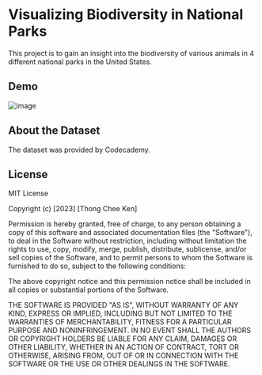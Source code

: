 # Visualizing Biodiversity in National Parks
This project is to gain an insight into the biodiversity of various animals in 4 different national parks in the United States. 

## Demo

![image](https://github.com/LouisThong15/Data-Analysis-Projects/assets/134668971/282c94fb-8566-4a9d-9f94-d517227d9840)



## About the Dataset
The dataset was provided by Codecademy.

## License
MIT License

Copyright (c) [2023] [Thong Chee Ken]

Permission is hereby granted, free of charge, to any person obtaining a copy
of this software and associated documentation files (the "Software"), to deal
in the Software without restriction, including without limitation the rights
to use, copy, modify, merge, publish, distribute, sublicense, and/or sell
copies of the Software, and to permit persons to whom the Software is
furnished to do so, subject to the following conditions:

The above copyright notice and this permission notice shall be included in all
copies or substantial portions of the Software.

THE SOFTWARE IS PROVIDED "AS IS", WITHOUT WARRANTY OF ANY KIND, EXPRESS OR
IMPLIED, INCLUDING BUT NOT LIMITED TO THE WARRANTIES OF MERCHANTABILITY,
FITNESS FOR A PARTICULAR PURPOSE AND NONINFRINGEMENT. IN NO EVENT SHALL THE
AUTHORS OR COPYRIGHT HOLDERS BE LIABLE FOR ANY CLAIM, DAMAGES OR OTHER
LIABILITY, WHETHER IN AN ACTION OF CONTRACT, TORT OR OTHERWISE, ARISING FROM,
OUT OF OR IN CONNECTION WITH THE SOFTWARE OR THE USE OR OTHER DEALINGS IN THE
SOFTWARE.
